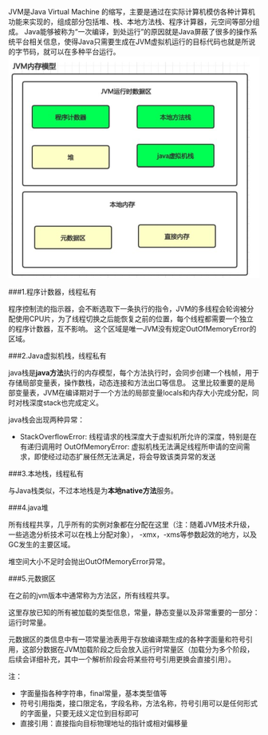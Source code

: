 JVM是Java Virtual Machine 的缩写，主要是通过在实际计算机模仿各种计算机功能来实现的，组成部分包括堆、栈、本地方法栈、程序计算器，元空间等部分组成。
Java能够被称为“一次编译，到处运行”的原因就是Java屏蔽了很多的操作系统平台相关信息，使得Java只需要生成在JVM虚拟机运行的目标代码也就是所说的字节码，就可以在多种平台运行。
![](./images/jvm1.png)

###1.程序计数器，线程私有

程序控制流的指示器，会不断选取下一条执行的指令，JVM的多线程会轮询被分配使用CPU片，为了线程切换之后能恢复之前的位置，每个线程都需要一个独立的程序计数器，互不影响。
这个区域是唯一JVM没有规定OutOfMemoryError的区域。

###2.Java虚拟机栈，线程私有

java栈是**java方法**执行的内存模型，每个方法执行时，会同步创建一个栈帧，用于存储局部变量表，操作数栈，动态连接和方法出口等信息。
这里比较重要的是局部变量表，JVM在编译期对于一个方法的局部变量locals和内存大小完成分配，同时对栈深度stack也完成定义。

java栈会出现两种异常：
-  StackOverflowError: 线程请求的栈深度大于虚拟机所允许的深度，特别是在有递归调用时
OutOfMemoryError: 虚拟机栈无法满足线程所申请的空间需求，即使经过动态扩展任然无法满足，将会导致该类异常的发送

###3.本地栈，线程私有

与Java栈类似，不过本地栈是为**本地native方法**服务。

###4.java堆

所有线程共享，几乎所有的实例对象都在分配在这里（注：随着JVM技术升级，一些逃逸分析技术可以在栈上分配对象），
-xmx，-xms等参数起效的地方，以及GC发生的主要区域。

堆空间大小不足时会抛出OutOfMemoryError异常。

###5.元数据区

在之前的jvm版本中通常称为方法区，所有线程共享。

这里存放已知的所有被加载的类型信息，常量，静态变量以及非常重要的一部分：运行时常量。

元数据区的类信息中有一项常量池表用于存放编译期生成的各种字面量和符号引用，这部分数据在JVM加载阶段之后会放入运行时常量区（加载分为多个阶段，后续会详细补充，其中一个解析阶段会将某些符号引用更换会直接引用）。

注：
- 字面量指各种字符串，final常量，基本类型值等
- 符号引用指类，接口限定名，字段名称，方法名称，符号引用可以是任何形式的字面量，只要无歧义定位到目标即可
- 直接引用：直接指向目标物理地址的指针或相对偏移量